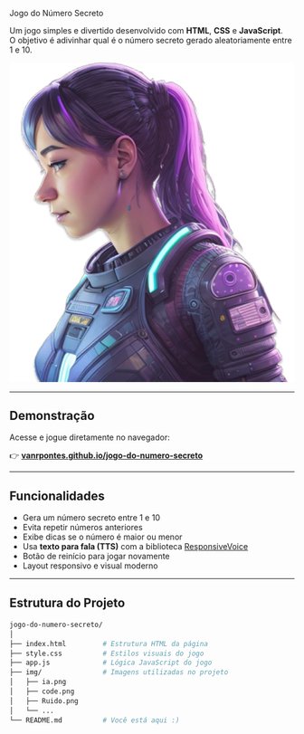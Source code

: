  Jogo do Número Secreto

Um jogo simples e divertido desenvolvido com **HTML**, **CSS** e **JavaScript**.  
O objetivo é adivinhar qual é o número secreto gerado aleatoriamente entre 1 e 10.

![Imagem do jogo](./img/ia.png)

---

## Demonstração

Acesse e jogue diretamente no navegador:

👉 **[vanrpontes.github.io/jogo-do-numero-secreto](https://vanrpontes.github.io/jogo-do-numero-secreto/)**

---

## Funcionalidades

- Gera um número secreto entre 1 e 10
- Evita repetir números anteriores
- Exibe dicas se o número é maior ou menor
- Usa **texto para fala (TTS)** com a biblioteca [ResponsiveVoice](https://responsivevoice.org/)
- Botão de reinício para jogar novamente
- Layout responsivo e visual moderno

---

## Estrutura do Projeto

```bash
jogo-do-numero-secreto/
│
├── index.html         # Estrutura HTML da página
├── style.css          # Estilos visuais do jogo
├── app.js             # Lógica JavaScript do jogo
├── img/               # Imagens utilizadas no projeto
│   ├── ia.png
│   ├── code.png
│   ├── Ruido.png
│   └── ...
└── README.md          # Você está aqui :)
